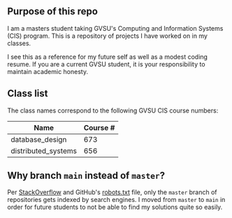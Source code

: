 
## Purpose of this repo

I am a masters student taking GVSU's Computing and Information Systems (CIS)
program. This is a repository of projects I have worked on in my classes.

I see this as a reference for my future self as well as a modest coding resume.
If you are a current GVSU student, it is your responsibility to maintain academic honesty.

## Class list

The class names correspond to the following GVSU CIS course numbers:

| Name | Course # |
|------|----------|
| database_design | 673 |
| distributed_systems | 656 |

## Why branch `main` instead of `master`?

Per [StackOverflow](https://stackoverflow.com/questions/15844905/how-to-stop-google-indexing-my-github-repository)
and GitHub's [robots.txt](https://github.com/robots.txt) file, only the `master` branch of
repositories gets indexed by search engines. I moved from `master` to `main` in order for future
students to not be able to find my solutions quite so easily.
